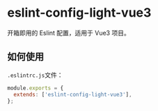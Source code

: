 # eslint-config-light-vue3

开箱即用的 Eslint 配置，适用于 Vue3 项目。

## 如何使用

`.eslintrc.js`文件：

```js
module.exports = {
  extends: ['eslint-config-light-vue3'],
};
```
